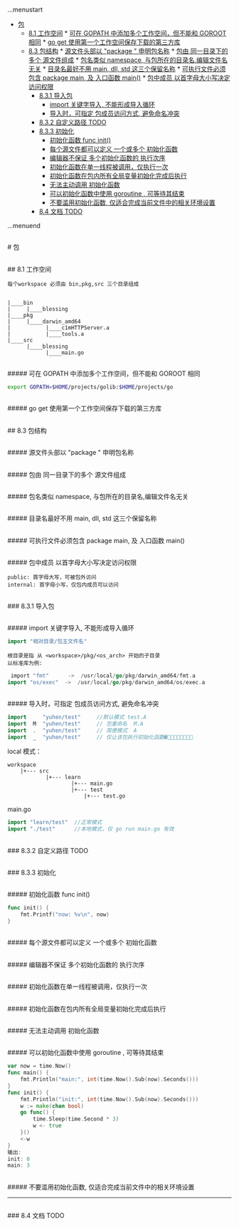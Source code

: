 ...menustart

 * [包](#5442dfce9bae4548d3851889266c5381)
   * [8.1 工作空间](#de9cc15b3a9e2ba75fda079cc5b28e1f)
         * [可在 GOPATH 中添加多个工作空间，但不能和 GOROOT 相同](#b3e0604118859c109dd897ac7ae854f8)
         * [go get 使用第一个工作空间保存下载的第三方库](#913047a1d520b9ffb6ca7aec854b966c)
   * [8.3 包结构](#0dbeeae9f285bcc430fd68fe456e41b3)
         * [源文件头部以  "package <name>" 申明包名称](#1e157c9d6dd45f1ba03f5b7ebea38406)
         * [包由 同一目录下的多个 源文件组成](#6938f144bcee557efd011309c199e35e)
         * [包名类似 namespace, 与包所在的目录名,编辑文件名无关](#e17b159af5c5ad59d85168752c6428f1)
         * [目录名最好不用 main, dll, std 这三个保留名称](#e7c8ec2bebe87fc347307b7aed9b0469)
         * [可执行文件必须包含 package main, 及 入口函数 main()](#aa701bd12fb529e83f40eb243c75e782)
         * [包中成员 以首字母大小写决定访问权限](#f02028bd734d65715515416056124dc4)
     * [8.3.1 导入包](#f62e6d06725318423ee08bd8a4ed2e7d)
         * [import 关键字导入, 不能形成导入循环](#7dba5b53facd739c0eab95743310162a)
         * [导入时，可指定 包成员访问方式, 避免命名冲突](#a6b9ea4812ebe5edb3aeaccc19dbc584)
     * [8.3.2 自定义路径 TODO](#bc316ed1f50721e986d3778dbb98900c)
     * [8.3.3 初始化](#bd32478b325dcb90a9aa82078eb68e07)
         * [初始化函数 func init()](#1c67af6fda4f5fc80c00a7020a74914e)
         * [每个源文件都可以定义 一个或多个 初始化函数](#e0e5e502f607443792fa83dc2e4707db)
         * [编辑器不保证 多个初始化函数的 执行次序](#cd1c90ededc5d3a9ca7a76705db7a874)
         * [初始化函数在单一线程被调用，仅执行一次](#d0e07d685ddabb136c2e116a2d88a07c)
         * [初始化函数在包内所有全局变量初始化完成后执行](#8009dbeb820d7018e73bcf1ff0c7afd1)
         * [无法主动调用 初始化函数](#4d5af1b2778d1d186a0bf2663bfe7186)
         * [可以初始化函数中使用 goroutine , 可等待其结束](#e6bb68503f344f18a7066f6431a5b7a7)
         * [不要滥用初始化函数, 仅适合完成当前文件中的相关环境设置](#688c0716b76107dd51aa2613615246b9)
     * [8.4 文档 TODO](#b99256f3c5776118ab291be9233de98d)

...menuend


<h2 id="5442dfce9bae4548d3851889266c5381"></h2>
# 包




<h2 id="de9cc15b3a9e2ba75fda079cc5b28e1f"></h2>
## 8.1 工作空间

    每个workspace 必须由 bin,pkg,src 三个目录组成


    |____bin
    |     |____blessing
    |____pkg
    |     |____darwin_amd64
    |           |____c1mHTTPServer.a
    |           |____tools.a
    |____src
          |____blessing
                |____main.go


<h2 id="b3e0604118859c109dd897ac7ae854f8"></h2>
##### 可在 GOPATH 中添加多个工作空间，但不能和 GOROOT 相同

```bash
export GOPATH=$HOME/projects/golib:$HOME/projects/go
```

<h2 id="913047a1d520b9ffb6ca7aec854b966c"></h2>
##### go get 使用第一个工作空间保存下载的第三方库


<h2 id="0dbeeae9f285bcc430fd68fe456e41b3"></h2>
## 8.3 包结构

<h2 id="1e157c9d6dd45f1ba03f5b7ebea38406"></h2>
##### 源文件头部以  "package <name>" 申明包名称
<h2 id="6938f144bcee557efd011309c199e35e"></h2>
##### 包由 同一目录下的多个 源文件组成
<h2 id="e17b159af5c5ad59d85168752c6428f1"></h2>
##### 包名类似 namespace, 与包所在的目录名,编辑文件名无关
<h2 id="e7c8ec2bebe87fc347307b7aed9b0469"></h2>
##### 目录名最好不用 main, dll, std 这三个保留名称
<h2 id="aa701bd12fb529e83f40eb243c75e782"></h2>
##### 可执行文件必须包含 package main, 及 入口函数 main()
<h2 id="f02028bd734d65715515416056124dc4"></h2>
##### 包中成员 以首字母大小写决定访问权限

    public: 首字母大写，可被包外访问
    internal: 首字母小写，仅包内成员可以访问

<h2 id="f62e6d06725318423ee08bd8a4ed2e7d"></h2>
### 8.3.1 导入包

<h2 id="7dba5b53facd739c0eab95743310162a"></h2>
##### import 关键字导入, 不能形成导入循环

```go
import "相对目录/包主文件名"
```

    根目录是指 从 <workspace>/pkg/<os_arch> 开始的子目录
    以标准库为例:

```go
￼import "fmt"      ->  /usr/local/go/pkg/darwin_amd64/fmt.a
import "os/exec"  ->  /usr/local/go/pkg/darwin_amd64/os/exec.a
```

<h2 id="a6b9ea4812ebe5edb3aeaccc19dbc584"></h2>
##### 导入时，可指定 包成员访问方式, 避免命名冲突

```go
import     "yuhen/test"     //默认模式 test.A
import  M  "yuhen/test"     // 包重命名  M.A
import  .  "yuhen/test"     // 简便模式  A
import  _  "yuhen/test"     // 仅让该包执行初始化函数�􏱍􏱎􏴄􏳷􏳔􏳃􏰃􏰌
```

local 模式：

    workspace
        |+--- src
                |+--- learn
                        |+--- main.go 
                        |+--- test
                            |+--- test.go


main.go
```go
import "learn/test"  //正常模式
import "./test"      //本地模式，仅 go run main.go 有效
```


<h2 id="bc316ed1f50721e986d3778dbb98900c"></h2>
### 8.3.2 自定义路径 TODO

<h2 id="bd32478b325dcb90a9aa82078eb68e07"></h2>
### 8.3.3 初始化

<h2 id="1c67af6fda4f5fc80c00a7020a74914e"></h2>
##### 初始化函数 func init() 

```go
func init() {
    fmt.Printf("now: %v\n", now)
}
```

<h2 id="e0e5e502f607443792fa83dc2e4707db"></h2>
##### 每个源文件都可以定义 一个或多个 初始化函数
<h2 id="cd1c90ededc5d3a9ca7a76705db7a874"></h2>
##### 编辑器不保证 多个初始化函数的 执行次序
<h2 id="d0e07d685ddabb136c2e116a2d88a07c"></h2>
##### 初始化函数在单一线程被调用，仅执行一次
<h2 id="8009dbeb820d7018e73bcf1ff0c7afd1"></h2>
##### 初始化函数在包内所有全局变量初始化完成后执行
<h2 id="4d5af1b2778d1d186a0bf2663bfe7186"></h2>
##### 无法主动调用 初始化函数
<h2 id="e6bb68503f344f18a7066f6431a5b7a7"></h2>
##### 可以初始化函数中使用 goroutine , 可等待其结束

```go
var now = time.Now()
func main() {
    fmt.Println("main:", int(time.Now().Sub(now).Seconds()))
}
func init() {
    fmt.Println("init:", int(time.Now().Sub(now).Seconds()))
    w := make(chan bool)
    go func() {
        time.Sleep(time.Second * 3)
        w <- true
    }()
    <-w 
}
输出:
init: 0
main: 3
```

<h2 id="688c0716b76107dd51aa2613615246b9"></h2>
##### 不要滥用初始化函数, 仅适合完成当前文件中的相关环境设置

---

<h2 id="b99256f3c5776118ab291be9233de98d"></h2>
### 8.4 文档 TODO

